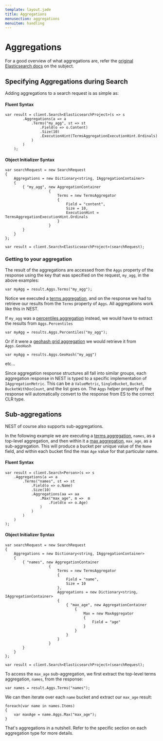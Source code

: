 ```yaml
---
template: layout.jade
title: Aggregations
menusection: aggregations
menuitem: handling
---
```


# Aggregations

For a good overview of what aggregations are, refer the [original Elasticsearch docs](http://www.elasticsearch.org/guide/en/elasticsearch/reference/current/search-aggregations.html) on the subject.

## Specifying Aggregations during Search

Adding aggregations to a search request is as simple as:

#### Fluent Syntax

	var result = client.Search<ElasticsearchProject>(s => s
			.Aggregations(a => a
				.Terms("my_agg", st => st
					.Field(o => o.Content)
					.Size(10)
					.ExecutionHint(TermsAggregationExecutionHint.Ordinals)
				)
			)
		);

#### Object Initializer Syntax

	var searchRequest = new SearchRequest
	{
		Aggregations = new Dictionary<string, IAggregationContainer>
		{
			{ "my_agg", new AggregationContainer
						{
							Terms = new TermsAggregator 
							{ 
								Field = "content",
								Size = 10,
								ExecutionHint = TermsAggregationExecutionHint.Ordinals
							}
						}
			}
		}
	};

	var result = client.Search<ElasticsearchProject>(searchRequest);

### Getting to your aggregation

The result of the aggregations are accessed from the `Aggs` property of the response using the key that was specified on the request, `my_agg`, in the above examples:

	var myAgg = result.Aggs.Terms("my_agg");

Notice we executed a [terms aggregation](/nest/aggregations/terms.html), and on the response we had to retrieve our results from the `Terms` property of `Aggs`.  All aggregations work like this in NEST.

If `my_agg` was a [percentiles aggregation](/nest/aggregations/percentiles.html) instead, we would have to extract the results from `Aggs.Percentiles`

	var myAgg = results.Aggs.Percentiles("my_agg");

Or if it were a [geohash grid aggregation](/nest/aggregations/geohash-grid.html) we would retrieve it from `Aggs.GeoHash`

	var myAgg = results.Aggs.GeoHash("my_agg")

etc...

Since aggregation response structures all fall into similar groups, each aggregation response in NEST is typed to a specific implementation of `IAggregationMetric`.  This can be a `ValueMetric`, `SingleBucket`, `Bucket`, `BucketWithDocCount`, and the list goes on.  The `Aggs` helper property of the response will automatically convert to the response from ES to the correct CLR type.

## Sub-aggregations

NEST of course also supports sub-aggregations.

In the following example we are executing a [terms aggregation](http://www.elasticsearch.org/guide/en/elasticsearch/reference/current/search-aggregations-bucket-terms-aggregation.html), `names`, as a top-level aggregation, and then within it a [max aggregation](http://www.elasticsearch.org/guide/en/elasticsearch/reference/current/search-aggregations-metrics-max-aggregation.html), `max_age`, as a sub-aggregation.  This will produce a bucket per unique value of the `Name` field, and within each bucket find the max `Age` value for that particular name.

#### Fluent Syntax

	var result = client.Search<Person>(s => s
		.Aggregations(a => a
			.Terms("names", st => st
				.Field(o => o.Name)
				.Size(10)
				.Aggregations(aa => aa
					.Max("max_age", m =>  m
						.Field(o => o.Age)
					)
				)
			)
		)
	);

#### Object Initializer Syntax

	var searchRequest = new SearchRequest
	{
		Aggregations = new Dictionary<string, IAggregationContainer>
		{
			{ "names", new AggregationContainer
						{
							Terms = new TermsAggregator 
							{ 
								Field = "name",
								Size = 10
							},
							Aggregations = new Dictionary<string, IAggregationContainer>
							{
								{ "max_age", new AggregationContainer
									{
										Max = new MaxAggregator
										{
											Field = "age"
										}
									}
								}
							}
						}
			}
		}
	};

	var result = client.Search<ElasticsearchProject>(searchRequest);

To access the `max_age` sub-aggregation, we first extract the top-level terms aggregation, `names`, from the response:

	var names = result.Aggs.Terms("names");

We can then iterate over each `name` bucket and extract our `max_age` result:

	foreach(var name in names.Items)
	{
		var maxAge = name.Aggs.Max("max_age");
	}

That's aggregations in a nutshell.  Refer to the specific section on each aggregation type for more details.